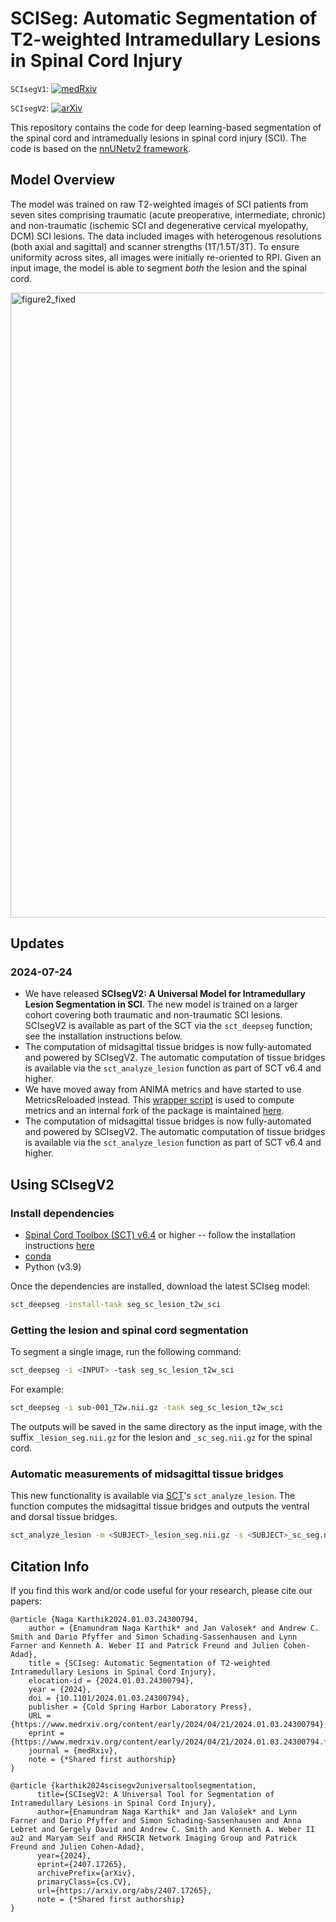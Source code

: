 # SCISeg: Automatic Segmentation of T2-weighted Intramedullary Lesions in Spinal Cord Injury

`SCIsegV1`: [![medRxiv](https://img.shields.io/badge/medRxiv-10.1101/2024.01.03.24300794v2-blue.svg)](https://www.medrxiv.org/content/10.1101/2024.01.03.24300794v2.full.pdf) 

`SCIsegV2`: [![arXiv](https://img.shields.io/badge/arXiv-2407.17265-b31b1b.svg)](https://doi.org/10.48550/arXiv.2407.17265)

This repository contains the code for deep learning-based segmentation of the spinal cord and intramedually lesions in spinal cord injury (SCI). The code is based on the [nnUNetv2 framework](https://github.com/MIC-DKFZ/nnUNet).

## Model Overview

The model was trained on raw T2-weighted images of SCI patients from seven sites comprising traumatic (acute preoperative, intermediate, chronic) and non-traumatic (ischemic SCI and degenerative cervical myelopathy, DCM) SCI lesions. The data included images with heterogenous resolutions (both axial and sagittal) and scanner strengths (1T/1.5T/3T). To ensure uniformity across sites, all images were initially re-oriented to RPI. Given an input image, the model is able to segment *both* the lesion and the spinal cord. 

<img width="1000" alt="figure2_fixed" src="https://github.com/ivadomed/model_seg_sci/assets/53445351/e7492462-18aa-4f7d-a03e-22863efaff72">

## Updates

### 2024-07-24

* We have released **SCIsegV2: A Universal Model for Intramedullary Lesion Segmentation in SCI**. The new model is trained on a larger cohort covering both traumatic and non-traumatic SCI lesions. SCIsegV2 is available as part of the SCT via the `sct_deepseg` function; see the installation instructions below.
* The computation of midsagittal tissue bridges is now fully-automated and powered by SCIsegV2. The automatic computation of tissue bridges is available via the `sct_analyze_lesion` function as part of SCT v6.4 and higher.
* We have moved away from ANIMA metrics and have started to use MetricsReloaded instead. This [wrapper script](https://github.com/ivadomed/MetricsReloaded/blob/main/compute_metrics_reloaded.py) is used to compute metrics and an internal fork of the package is maintained [here](https://github.com/ivadomed/MetricsReloaded).
* The computation of midsagittal tissue bridges is now fully-automated and powered by SCIsegV2. The automatic computation of tissue bridges is available via the `sct_analyze_lesion` function as part of SCT v6.4 and higher.


## Using SCIsegV2

### Install dependencies

- [Spinal Cord Toolbox (SCT) v6.4](https://github.com/spinalcordtoolbox/spinalcordtoolbox/releases/tag/6.4) or higher -- follow the installation instructions [here](https://github.com/spinalcordtoolbox/spinalcordtoolbox?tab=readme-ov-file#installation)
- [conda](https://conda.io/projects/conda/en/latest/user-guide/install/index.html) 
- Python (v3.9)

Once the dependencies are installed, download the latest SCIseg model:

```bash
sct_deepseg -install-task seg_sc_lesion_t2w_sci
```

### Getting the lesion and spinal cord segmentation

To segment a single image, run the following command: 

```bash
sct_deepseg -i <INPUT> -task seg_sc_lesion_t2w_sci
```

For example:

```bash
sct_deepseg -i sub-001_T2w.nii.gz -task seg_sc_lesion_t2w_sci
```

The outputs will be saved in the same directory as the input image, with the suffix `_lesion_seg.nii.gz` for the lesion 
and `_sc_seg.nii.gz` for the spinal cord.


### Automatic measurements of midsagittal tissue bridges

This new functionality is available via [SCT](https://github.com/spinalcordtoolbox/spinalcordtoolbox)'s `sct_analyze_lesion`. The function computes the midsagittal tissue bridges and outputs the ventral and dorsal tissue bridges. 

```bash
sct_analyze_lesion -m <SUBJECT>_lesion_seg.nii.gz -s <SUBJECT>_sc_seg.nii.gz
```


## Citation Info

If you find this work and/or code useful for your research, please cite our papers:

```
@article {Naga Karthik2024.01.03.24300794,
	author = {Enamundram Naga Karthik* and Jan Valosek* and Andrew C. Smith and Dario Pfyffer and Simon Schading-Sassenhausen and Lynn Farner and Kenneth A. Weber II and Patrick Freund and Julien Cohen-Adad},
	title = {SCIseg: Automatic Segmentation of T2-weighted Intramedullary Lesions in Spinal Cord Injury},
	elocation-id = {2024.01.03.24300794},
	year = {2024},
	doi = {10.1101/2024.01.03.24300794},
	publisher = {Cold Spring Harbor Laboratory Press},
	URL = {https://www.medrxiv.org/content/early/2024/04/21/2024.01.03.24300794},
	eprint = {https://www.medrxiv.org/content/early/2024/04/21/2024.01.03.24300794.full.pdf},
	journal = {medRxiv},
	note = {*Shared first authorship}
}
```

```
@article {karthik2024scisegv2universaltoolsegmentation,
      title={SCIsegV2: A Universal Tool for Segmentation of Intramedullary Lesions in Spinal Cord Injury}, 
      author={Enamundram Naga Karthik* and Jan Valošek* and Lynn Farner and Dario Pfyffer and Simon Schading-Sassenhausen and Anna Lebret and Gergely David and Andrew C. Smith and Kenneth A. Weber II au2 and Maryam Seif and RHSCIR Network Imaging Group and Patrick Freund and Julien Cohen-Adad},
      year={2024},
      eprint={2407.17265},
      archivePrefix={arXiv},
      primaryClass={cs.CV},
      url={https://arxiv.org/abs/2407.17265}, 
      note = {*Shared first authorship}
}
```